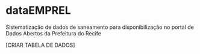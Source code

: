 # dataEMPREL
Sistematização de dados de saneamento para disponibilização no portal de Dados Abertos da Prefeitura do Recife

[CRIAR TABELA DE DADOS]
